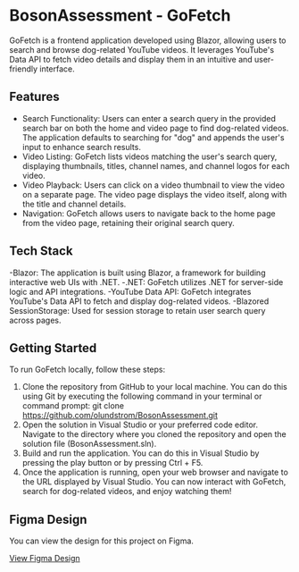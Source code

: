 # BosonAssessment - GoFetch

GoFetch is a frontend application developed using Blazor, allowing users to search and browse dog-related YouTube videos. It leverages YouTube's Data API to fetch video details and display them in an intuitive and user-friendly interface.

## Features

- Search Functionality: Users can enter a search query in the provided search bar on both the home and video page to find dog-related videos. The application defaults to searching for "dog" and appends the user's input to enhance search results.
- Video Listing: GoFetch lists videos matching the user's search query, displaying thumbnails, titles, channel names, and channel logos for each video.
- Video Playback: Users can click on a video thumbnail to view the video on a separate page. The video page displays the video itself, along with the title and channel details.
- Navigation: GoFetch allows users to navigate back to the home page from the video page, retaining their original search query.

## Tech Stack

-Blazor: The application is built using Blazor, a framework for building interactive web UIs with .NET.
-.NET: GoFetch utilizes .NET for server-side logic and API integrations.
-YouTube Data API: GoFetch integrates YouTube's Data API to fetch and display dog-related videos.
-Blazored SessionStorage: Used for session storage to retain user search query across pages.

## Getting Started

To run GoFetch locally, follow these steps:

1. Clone the repository from GitHub to your local machine. You can do this using Git by executing the following command in your terminal or command prompt: git clone https://github.com/olundstrom/BosonAssessment.git
2. Open the solution in Visual Studio or your preferred code editor. Navigate to the directory where you cloned the repository and open the solution file (BosonAssessment.sln).
3. Build and run the application. You can do this in Visual Studio by pressing the play button or by pressing Ctrl + F5.
4. Once the application is running, open your web browser and navigate to the URL displayed by Visual Studio. You can now interact with GoFetch, search for dog-related videos, and enjoy watching them!

## Figma Design

You can view the design for this project on Figma.

[View Figma Design](https://www.figma.com/file/MiPkl2X9zqLcSh84nVrEYj/Boson-Assessment-Brainstorm?type=design&t=jnItrrH4gxwj524b-6)